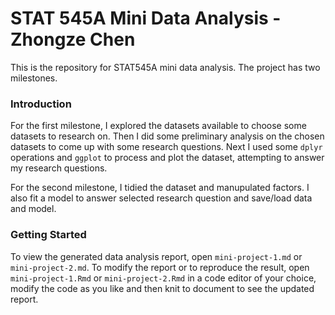 # STAT 545A Mini Data Analysis - Zhongze Chen

This is the repository for STAT545A mini data analysis. The project has two milestones.

### Introduction

For the first milestone, I explored the datasets available to choose some datasets to research on. Then I did some preliminary analysis on the chosen datasets to come up with some research questions. Next I used some `dplyr` operations and `ggplot` to process and plot the dataset, attempting to answer my research questions.

For the second milestone, I tidied the dataset and manupulated factors. I also fit a model to answer selected research question and save/load data and model.

### Getting Started
To view the generated data analysis report, open `mini-project-1.md` or `mini-project-2.md`. To modify the report or to reproduce the result, open `mini-project-1.Rmd` or `mini-project-2.Rmd` in a code editor of your choice, modify the code as you like and then knit to document to see the updated report.